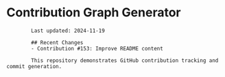 # Contribution Graph Generator
            
            Last updated: 2024-11-19
            
            ## Recent Changes
            - Contribution #153: Improve README content
            
            This repository demonstrates GitHub contribution tracking and commit generation.
        